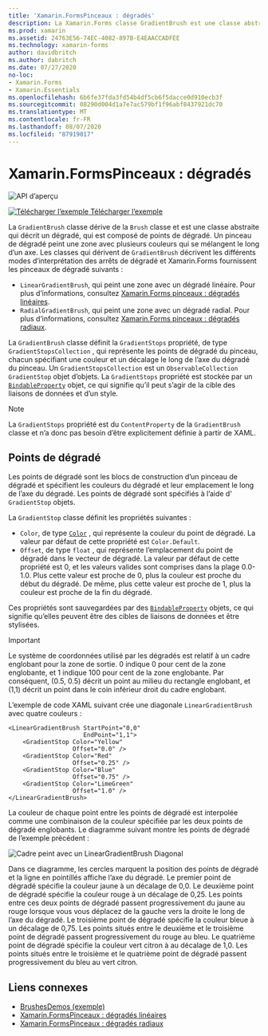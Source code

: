 ```yaml
---
title: 'Xamarin.FormsPinceaux : dégradés'
description: La Xamarin.Forms classe GradientBrush est une classe abstraite qui décrit un dégradé composé de points de dégradé.
ms.prod: xamarin
ms.assetid: 24763E56-74EC-4082-897B-E4EAACCADFEE
ms.technology: xamarin-forms
author: davidbritch
ms.author: dabritch
ms.date: 07/27/2020
no-loc:
- Xamarin.Forms
- Xamarin.Essentials
ms.openlocfilehash: 6b6fe37fda3fd54b4df5cb6f5dacce0d910ecb3f
ms.sourcegitcommit: 08290d004d1a7e7ac579bf1f96abf8437921dc70
ms.translationtype: MT
ms.contentlocale: fr-FR
ms.lasthandoff: 08/07/2020
ms.locfileid: "87919017"
---
```

# <a name="no-locxamarinforms-brushes-gradients"></a>Xamarin.FormsPinceaux : dégradés

![API d’aperçu](~/media/shared/preview.png "Cette API est actuellement en préversion.")

[![Télécharger l’exemple](~/media/shared/download.png) Télécharger l’exemple](https://docs.microsoft.com/samples/xamarin/xamarin-forms-samples/userinterface-brushdemos/)

La `GradientBrush` classe dérive de la `Brush` classe et est une classe abstraite qui décrit un dégradé, qui est composé de points de dégradé. Un pinceau de dégradé peint une zone avec plusieurs couleurs qui se mélangent le long d’un axe. Les classes qui dérivent de `GradientBrush` décrivent les différents modes d’interprétation des arrêts de dégradé et Xamarin.Forms fournissent les pinceaux de dégradé suivants :

- `LinearGradientBrush`, qui peint une zone avec un dégradé linéaire. Pour plus d’informations, consultez [ Xamarin.Forms pinceaux : dégradés linéaires](lineargradient.md).
- `RadialGradientBrush`, qui peint une zone avec un dégradé radial. Pour plus d’informations, consultez [ Xamarin.Forms pinceaux : dégradés radiaux](radialgradient.md).

La `GradientBrush` classe définit la `GradientStops` propriété, de type `GradientStopsCollection` , qui représente les points de dégradé du pinceau, chacun spécifiant une couleur et un décalage le long de l’axe du dégradé du pinceau. Un `GradientStopsCollection` est un `ObservableCollection` `GradientStop` objet d’objets. La `GradientStops` propriété est stockée par un [`BindableProperty`](xref:Xamarin.Forms.BindableProperty) objet, ce qui signifie qu’il peut s’agir de la cible des liaisons de données et d’un style.

> [!NOTE]
> La `GradientStops` propriété est du `ContentProperty` de la `GradientBrush` classe et n’a donc pas besoin d’être explicitement définie à partir de XAML.

## <a name="gradient-stops"></a>Points de dégradé

Les points de dégradé sont les blocs de construction d’un pinceau de dégradé et spécifient les couleurs du dégradé et leur emplacement le long de l’axe du dégradé. Les points de dégradé sont spécifiés à l’aide d' `GradientStop` objets.

La `GradientStop` classe définit les propriétés suivantes :

- `Color`, de type [`Color`](xref:Xamarin.Forms.Color) , qui représente la couleur du point de dégradé. La valeur par défaut de cette propriété est `Color.Default`.
- `Offset`, de type `float` , qui représente l’emplacement du point de dégradé dans le vecteur de dégradé. La valeur par défaut de cette propriété est 0, et les valeurs valides sont comprises dans la plage 0.0-1.0. Plus cette valeur est proche de 0, plus la couleur est proche du début du dégradé. De même, plus cette valeur est proche de 1, plus la couleur est proche de la fin du dégradé.

Ces propriétés sont sauvegardées par des [`BindableProperty`](xref:Xamarin.Forms.BindableProperty) objets, ce qui signifie qu’elles peuvent être des cibles de liaisons de données et être stylisées.

> [!IMPORTANT]
> Le système de coordonnées utilisé par les dégradés est relatif à un cadre englobant pour la zone de sortie. 0 indique 0 pour cent de la zone englobante, et 1 indique 100 pour cent de la zone englobante. Par conséquent, (0.5, 0.5) décrit un point au milieu du rectangle englobant, et (1,1) décrit un point dans le coin inférieur droit du cadre englobant.

L’exemple de code XAML suivant crée une diagonale `LinearGradientBrush` avec quatre couleurs :

```xaml
<LinearGradientBrush StartPoint="0,0"
                     EndPoint="1,1">
    <GradientStop Color="Yellow"
                  Offset="0.0" />
    <GradientStop Color="Red"
                  Offset="0.25" />
    <GradientStop Color="Blue"
                  Offset="0.75" />             
    <GradientStop Color="LimeGreen"
                  Offset="1.0" />
</LinearGradientBrush>                                                       
```

La couleur de chaque point entre les points de dégradé est interpolée comme une combinaison de la couleur spécifiée par les deux points de dégradé englobants. Le diagramme suivant montre les points de dégradé de l’exemple précédent :

![Cadre peint avec un LinearGradientBrush Diagonal](gradient-images/gradient-stops.png)

Dans ce diagramme, les cercles marquent la position des points de dégradé et la ligne en pointillés affiche l’axe du dégradé. Le premier point de dégradé spécifie la couleur jaune à un décalage de 0,0. Le deuxième point de dégradé spécifie la couleur rouge à un décalage de 0,25. Les points entre ces deux points de dégradé passent progressivement du jaune au rouge lorsque vous vous déplacez de la gauche vers la droite le long de l’axe du dégradé. Le troisième point de dégradé spécifie la couleur bleue à un décalage de 0,75. Les points situés entre le deuxième et le troisième point de dégradé passent progressivement du rouge au bleu. Le quatrième point de dégradé spécifie la couleur vert citron à au décalage de 1,0. Les points situés entre le troisième et le quatrième point de dégradé passent progressivement du bleu au vert citron.

## <a name="related-links"></a>Liens connexes

- [BrushesDemos (exemple)](https://docs.microsoft.com/samples/xamarin/xamarin-forms-samples/userinterface-brushdemos/)
- [Xamarin.FormsPinceaux : dégradés linéaires](lineargradient.md)
- [Xamarin.FormsPinceaux : dégradés radiaux](radialgradient.md)
